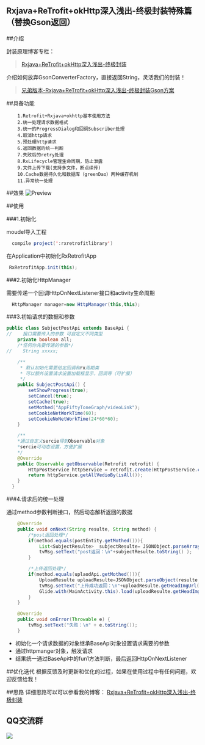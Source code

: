 ## Rxjava+ReTrofit+okHttp深入浅出-终极封装特殊篇（替换Gson返回）

##介绍

封装原理博客专栏：

>[Rxjava+ReTrofit+okHttp深入浅出-终极封装](http://blog.csdn.net/column/details/13297.html)


介绍如何放弃GsonConverterFactory，直接返回String，灵活我们的封装！


>[兄弟版本-Rxjava+ReTrofit+okHttp深入浅出-终极封装Gson方案](https://github.com/wzgiceman/RxjavaRetrofitDemo-master)

##具备功能

        1.Retrofit+Rxjava+okhttp基本使用方法
        2.统一处理请求数据格式
        3.统一的ProgressDialog和回调Subscriber处理
        4.取消http请求
        5.预处理http请求
        6.返回数据的统一判断
        7.失败后的retry处理
        8.RxLifecycle管理生命周期，防止泄露
        9.文件上传下载(支持多文件，断点续传)
        10.Cache数据持久化和数据库（greenDao）两种缓存机制
        11.异常统一处理

##效果
![Preview](https://github.com/wzgiceman/RxjavaRetrofitDemo-string-master/blob/master/gif/rxretrofit.gif)


##使用

###1.初始化

moudel导入工程

```java
  compile project(':rxretrofitlibrary')
```

在Application中初始化RxRetrofitApp

```java
 RxRetrofitApp.init(this);
```

###2.初始化HttpManager

需要传递一个回调HttpOnNextListener接口和activity生命周期

```java
  HttpManager manager=new HttpManager(this,this);
```

###3.初始请求的数据和参数

```java
public class SubjectPostApi extends BaseApi {
//    接口需要传入的参数 可自定义不同类型
    private boolean all;
    /*任何你先要传递的参数*/
//    String xxxxx;

    /**
     * 默认初始化需要给定回调和rx周期类
     * 可以额外设置请求设置加载框显示，回调等（可扩展）
     */
    public SubjectPostApi() {
        setShowProgress(true);
        setCancel(true);
        setCache(true);
        setMothed("AppFiftyToneGraph/videoLink");
        setCookieNetWorkTime(60);
        setCookieNoNetWorkTime(24*60*60);
    }

    /**
    *通过自定义sercie得到Observable对象
    *sercie可动态设置，方便扩展
    */
    @Override
    public Observable getObservable(Retrofit retrofit) {
        HttpPostService httpService = retrofit.create(HttpPostService.class);
        return httpService.getAllVedioBy(isAll());
    }
  }

```
###4.请求后的统一处理

通过method参数判断接口，然后动态解析返回的数据
```java
    @Override
    public void onNext(String resulte, String method) {
        /*post返回处理*/
        if(method.equals(postEntity.getMothed())){
            List<SubjectResulte>  subjectResulte= JSONObject.parseArray(resulte,SubjectResulte.class);
            tvMsg.setText("post返回：\n"+subjectResulte.toString() );
        }

        /*上传返回处理*/
        if(method.equals(uplaodApi.getMothed())){
            UploadResulte uploadResulte=JSONObject.parseObject(resulte,UploadResulte.class);
            tvMsg.setText("上传成功返回：\n"+uploadResulte.getHeadImgUrl());
            Glide.with(MainActivity.this).load(uploadResulte.getHeadImgUrl()).skipMemoryCache(true).into(img);
        }
    }

    @Override
    public void onError(Throwable e) {
        tvMsg.setText("失败：\n" + e.toString());
    }
```


* 初始化一个请求数据的对象继承BaseApi对象设置请求需要的参数
* 通过httpmanger对象，触发请求
* 结果统一通过BaseApi中的fun1方法判断，最后返回HttpOnNextListener

##优化迭代
根据反馈及时更新和优化的过程，如果在使用过程中有任何问题，欢迎反馈给我！

##思路
详细思路可以可以参看我的博客：
[Rxjava+ReTrofit+okHttp深入浅出-终极封装](http://blog.csdn.net/column/details/13297.html)



##                                     QQ交流群

![](https://github.com/wzgiceman/Rxbus/blob/master/gif/qq.png)


